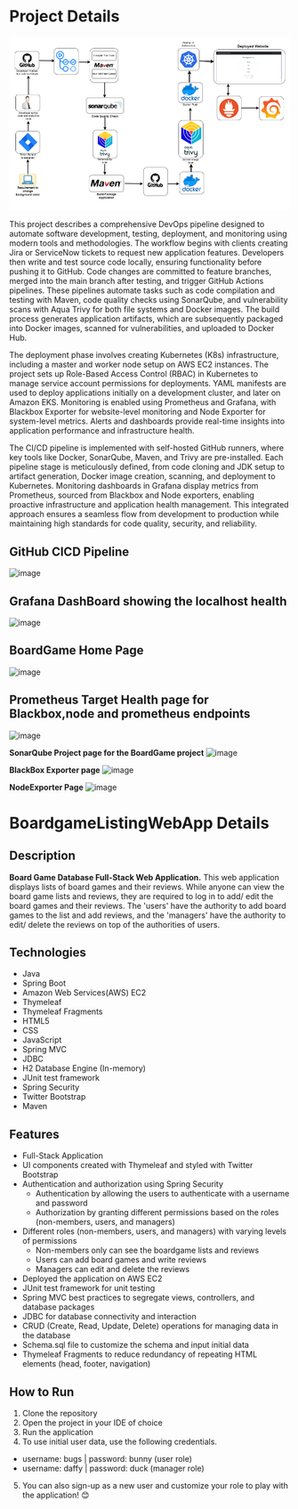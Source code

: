# Project Details

![alt text](image.png)

This project describes a comprehensive DevOps pipeline designed to automate software development, testing, deployment, and monitoring using modern tools and methodologies. The workflow begins with clients creating Jira or ServiceNow tickets to request new application features. Developers then write and test source code locally, ensuring functionality before pushing it to GitHub. Code changes are committed to feature branches, merged into the main branch after testing, and trigger GitHub Actions pipelines. These pipelines automate tasks such as code compilation and testing with Maven, code quality checks using SonarQube, and vulnerability scans with Aqua Trivy for both file systems and Docker images. The build process generates application artifacts, which are subsequently packaged into Docker images, scanned for vulnerabilities, and uploaded to Docker Hub.

The deployment phase involves creating Kubernetes (K8s) infrastructure, including a master and worker node setup on AWS EC2 instances. The project sets up Role-Based Access Control (RBAC) in Kubernetes to manage service account permissions for deployments. YAML manifests are used to deploy applications initially on a development cluster, and later on Amazon EKS. Monitoring is enabled using Prometheus and Grafana, with Blackbox Exporter for website-level monitoring and Node Exporter for system-level metrics. Alerts and dashboards provide real-time insights into application performance and infrastructure health.

The CI/CD pipeline is implemented with self-hosted GitHub runners, where key tools like Docker, SonarQube, Maven, and Trivy are pre-installed. Each pipeline stage is meticulously defined, from code cloning and JDK setup to artifact generation, Docker image creation, scanning, and deployment to Kubernetes. Monitoring dashboards in Grafana display metrics from Prometheus, sourced from Blackbox and Node exporters, enabling proactive infrastructure and application health management. This integrated approach ensures a seamless flow from development to production while maintaining high standards for code quality, security, and reliability.

## **GitHub CICD Pipeline**
![image](https://github.com/user-attachments/assets/af6953d4-3107-4b25-98cc-71d2294a50f5)


## **Grafana DashBoard showing the localhost health**
![image](https://github.com/user-attachments/assets/e7bc4b58-bb11-4e8a-a7ef-b9a7edd23157)


## **BoardGame Home Page**
![image](https://github.com/user-attachments/assets/4049467a-7b56-426f-901c-e4eb02eb38d2)


## **Prometheus Target Health page for Blackbox,node and prometheus endpoints**
![image](https://github.com/user-attachments/assets/c2e3d33e-1258-4213-bed9-c1b1d9cec832)


**SonarQube Project page for the BoardGame project**
![image](https://github.com/user-attachments/assets/7ee7ac16-3cb1-4b00-ac6e-00bb5c81398c)


**BlackBox Exporter page**
![image](https://github.com/user-attachments/assets/409a5039-b76f-4fd5-9cd6-3560414a42d0)


**NodeExporter Page**
![image](https://github.com/user-attachments/assets/817dccf6-aa97-4bf7-9f2d-b3a0b6215ceb)


# BoardgameListingWebApp Details

## Description

**Board Game Database Full-Stack Web Application.**
This web application displays lists of board games and their reviews. While anyone can view the board game lists and reviews, they are required to log in to add/ edit the board games and their reviews. The 'users' have the authority to add board games to the list and add reviews, and the 'managers' have the authority to edit/ delete the reviews on top of the authorities of users.  

## Technologies

- Java
- Spring Boot
- Amazon Web Services(AWS) EC2
- Thymeleaf
- Thymeleaf Fragments
- HTML5
- CSS
- JavaScript
- Spring MVC
- JDBC
- H2 Database Engine (In-memory)
- JUnit test framework
- Spring Security
- Twitter Bootstrap
- Maven

## Features

- Full-Stack Application
- UI components created with Thymeleaf and styled with Twitter Bootstrap
- Authentication and authorization using Spring Security
  - Authentication by allowing the users to authenticate with a username and password
  - Authorization by granting different permissions based on the roles (non-members, users, and managers)
- Different roles (non-members, users, and managers) with varying levels of permissions
  - Non-members only can see the boardgame lists and reviews
  - Users can add board games and write reviews
  - Managers can edit and delete the reviews
- Deployed the application on AWS EC2
- JUnit test framework for unit testing
- Spring MVC best practices to segregate views, controllers, and database packages
- JDBC for database connectivity and interaction
- CRUD (Create, Read, Update, Delete) operations for managing data in the database
- Schema.sql file to customize the schema and input initial data
- Thymeleaf Fragments to reduce redundancy of repeating HTML elements (head, footer, navigation)

## How to Run

1. Clone the repository
2. Open the project in your IDE of choice
3. Run the application
4. To use initial user data, use the following credentials.
  - username: bugs    |     password: bunny (user role)
  - username: daffy   |     password: duck  (manager role)
5. You can also sign-up as a new user and customize your role to play with the application! 😊
